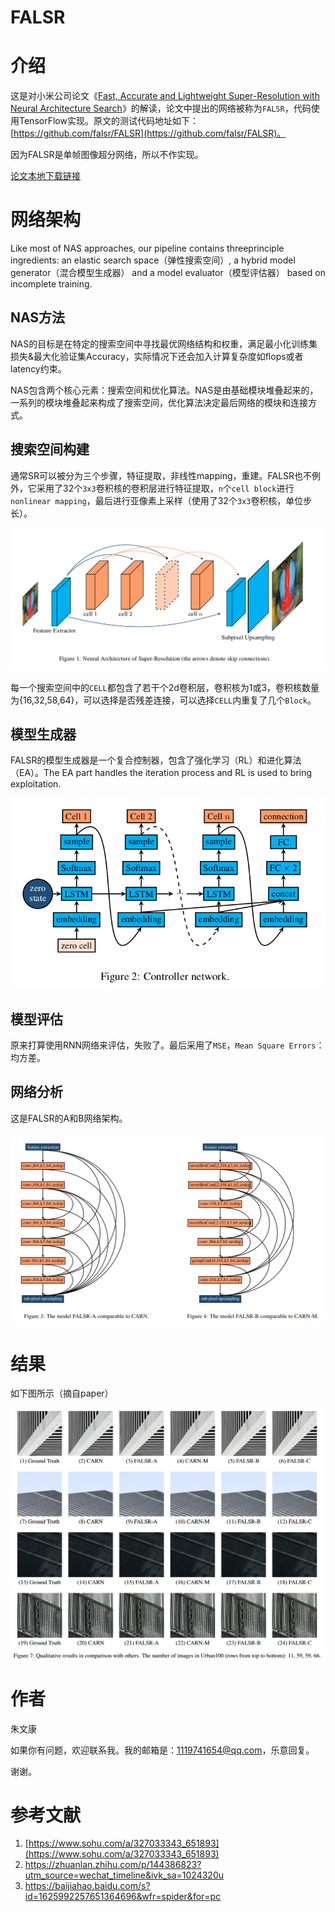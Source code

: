 # FALSR

# 介绍

这是对小米公司论文《[Fast, Accurate and Lightweight Super-Resolution with Neural Architecture Search](https://arxiv.org/pdf/1901.07261v2.pdf)》的解读，论文中提出的网络被称为`FALSR`，代码使用TensorFlow实现。原文的测试代码地址如下：[https://github.com/falsr/FALSR](https://github.com/falsr/FALSR)。

因为FALSR是单帧图像超分网络，所以不作实现。

[论文本地下载链接](./FALSR/1901.07261v2.pdf)

# 网络架构

Like most of NAS approaches, our pipeline contains threeprinciple ingredients: an elastic search space（弹性搜索空间）, a hybrid model generator（混合模型生成器） and a model evaluator（模型评估器） based on incomplete training.

## NAS方法

NAS的目标是在特定的搜索空间中寻找最优网络结构和权重，满足最小化训练集损失&最大化验证集Accuracy，实际情况下还会加入计算复杂度如flops或者latency约束。

NAS包含两个核心元素：搜索空间和优化算法。NAS是由基础模块堆叠起来的，一系列的模块堆叠起来构成了搜索空间，优化算法决定最后网络的模块和连接方式。

## 搜索空间构建

通常SR可以被分为三个步骤，特征提取，非线性mapping，重建。FALSR也不例外，它采用了32个`3x3`卷积核的卷积层进行特征提取，`n`个`cell block`进行`nonlinear mapping`，最后进行亚像素上采样（使用了32个`3x3`卷积核，单位步长）。

![net](./FALSR/net.png)

每一个搜索空间中的`CELL`都包含了若干个2d卷积层，卷积核为1或3，卷积核数量为{16,32,58,64}，可以选择是否残差连接，可以选择`CELL`内重复了几个`Block`。

## 模型生成器

FALSR的模型生成器是一个复合控制器，包含了强化学习（RL）和进化算法（EA）。The EA part handles the iteration process and RL is used to bring exploitation.

![generator](./FALSR/generator.png)

## 模型评估

原来打算使用RNN网络来评估，失败了。最后采用了`MSE`，`Mean Square Errors`：均方差。

## 网络分析

这是FALSR的A和B网络架构。

![net-arch](./FALSR/net-arch.png)

# 结果

如下图所示（摘自paper）

![paper-result](./FALSR/results.png)



# 作者

朱文康

如果你有问题，欢迎联系我。我的邮箱是：[1119741654@qq.com](1119741654@qq.com)，乐意回复。

谢谢。



# 参考文献

1. [https://www.sohu.com/a/327033343_651893](https://www.sohu.com/a/327033343_651893)
2. https://zhuanlan.zhihu.com/p/144386823?utm_source=wechat_timeline&ivk_sa=1024320u 
3. https://baijiahao.baidu.com/s?id=1625992257651364696&wfr=spider&for=pc

